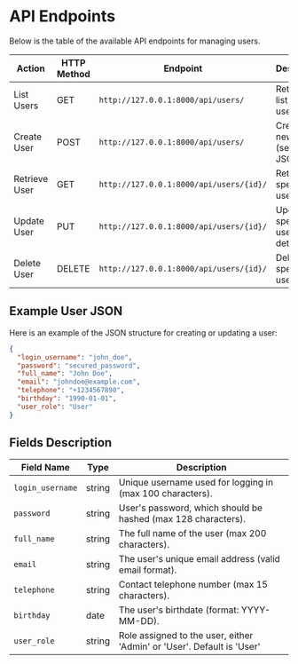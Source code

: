 # API Endpoints

Below is the table of the available API endpoints for managing users.

| Action             | HTTP Method | Endpoint                            | Description                       |
|--------------------|-------------|-------------------------------------|-----------------------------------|
| List Users         | GET         | `http://127.0.0.1:8000/api/users/`  | Retrieve a list of all users     |
| Create User        | POST        | `http://127.0.0.1:8000/api/users/`  | Create a new user (send JSON)    |
| Retrieve User      | GET         | `http://127.0.0.1:8000/api/users/{id}/` | Retrieve a specific user by ID   |
| Update User        | PUT         | `http://127.0.0.1:8000/api/users/{id}/` | Update a specific user's details |
| Delete User        | DELETE      | `http://127.0.0.1:8000/api/users/{id}/` | Delete a specific user by ID     |

## Example User JSON

Here is an example of the JSON structure for creating or updating a user:

```json
{
  "login_username": "john_doe",
  "password": "secured_password",
  "full_name": "John Doe",
  "email": "johndoe@example.com",
  "telephone": "+1234567890",
  "birthday": "1990-01-01",
  "user_role": "User"
}

```
## Fields Description

| Field Name       | Type      | Description                                                  |
|------------------|-----------|--------------------------------------------------------------|
| `login_username`   | string    | Unique username used for logging in (max 100 characters).    |
| `password`         | string    | User's password, which should be hashed (max 128 characters).|
| `full_name`        | string    | The full name of the user (max 200 characters).              |
| `email`            | string    | The user's unique email address (valid email format).        |
| `telephone`        | string    | Contact telephone number (max 15 characters).               |
| `birthday`         | date      | The user's birthdate (format: YYYY-MM-DD).                   |
| `user_role`        | string    | Role assigned to the user, either 'Admin' or 'User'. Default is 'User' |

